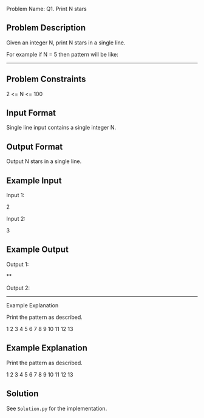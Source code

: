Problem Name: Q1. Print N stars

## Problem Description

Given an integer N, print N stars in a single line.

For example if N = 5 then pattern will be like:

*****

## Problem Constraints

2 <= N <= 100

## Input Format

Single line input contains a single integer N.

## Output Format

Output N stars in a single line.

## Example Input

Input 1:

2

Input 2:

3

## Example Output

Output 1:

**

Output 2:

***

Example Explanation

Print the pattern as described.

1
2
3
4
5
6
7
8
9
10
11
12
13

## Example Explanation

Print the pattern as described.

1
2
3
4
5
6
7
8
9
10
11
12
13

## Solution

See `Solution.py` for the implementation.